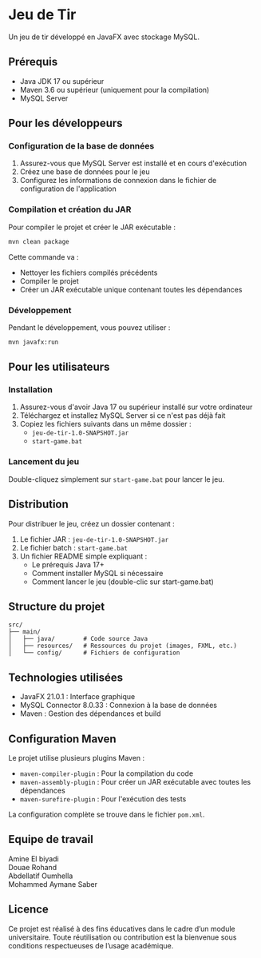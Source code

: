 # Jeu de Tir

Un jeu de tir développé en JavaFX avec stockage MySQL.

## Prérequis

- Java JDK 17 ou supérieur
- Maven 3.6 ou supérieur (uniquement pour la compilation)
- MySQL Server

## Pour les développeurs

### Configuration de la base de données

1. Assurez-vous que MySQL Server est installé et en cours d'exécution
2. Créez une base de données pour le jeu
3. Configurez les informations de connexion dans le fichier de configuration de l'application

### Compilation et création du JAR

Pour compiler le projet et créer le JAR exécutable :

```bash
mvn clean package
```

Cette commande va :
- Nettoyer les fichiers compilés précédents
- Compiler le projet
- Créer un JAR exécutable unique contenant toutes les dépendances

### Développement
Pendant le développement, vous pouvez utiliser :
```bash
mvn javafx:run
```

## Pour les utilisateurs

### Installation
1. Assurez-vous d'avoir Java 17 ou supérieur installé sur votre ordinateur
2. Téléchargez et installez MySQL Server si ce n'est pas déjà fait
3. Copiez les fichiers suivants dans un même dossier :
   - `jeu-de-tir-1.0-SNAPSHOT.jar`
   - `start-game.bat`

### Lancement du jeu
Double-cliquez simplement sur `start-game.bat` pour lancer le jeu.

## Distribution

Pour distribuer le jeu, créez un dossier contenant :
1. Le fichier JAR : `jeu-de-tir-1.0-SNAPSHOT.jar`
2. Le fichier batch : `start-game.bat`
3. Un fichier README simple expliquant :
   - Le prérequis Java 17+
   - Comment installer MySQL si nécessaire
   - Comment lancer le jeu (double-clic sur start-game.bat)

## Structure du projet

```
src/
├── main/
│   ├── java/        # Code source Java
│   ├── resources/   # Ressources du projet (images, FXML, etc.)
│   └── config/      # Fichiers de configuration
```

## Technologies utilisées

- JavaFX 21.0.1 : Interface graphique
- MySQL Connector 8.0.33 : Connexion à la base de données
- Maven : Gestion des dépendances et build

## Configuration Maven

Le projet utilise plusieurs plugins Maven :
- `maven-compiler-plugin` : Pour la compilation du code
- `maven-assembly-plugin` : Pour créer un JAR exécutable avec toutes les dépendances
- `maven-surefire-plugin` : Pour l'exécution des tests

La configuration complète se trouve dans le fichier `pom.xml`. 

## Equipe de travail
Amine El biyadi  
Douae Rohand  
Abdellatif Oumhella  
Mohammed Aymane Saber

## Licence
Ce projet est réalisé à des fins éducatives dans le cadre d’un module universitaire. Toute réutilisation ou contribution est la bienvenue sous conditions respectueuses de l’usage académique.
